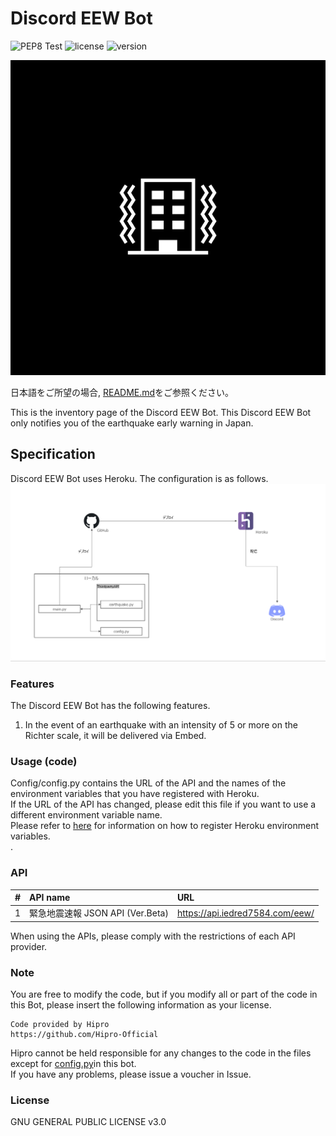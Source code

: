 # Discord EEW Bot

![PEP8 Test](https://github.com/Hipro-Official/Discord-Weather-Bot/workflows/PEP8%20Test/badge.svg)
![license](https://img.shields.io/badge/license-GPL--3.0-green)
![version](https://img.shields.io/badge/version-1.0.0-blue)
<br>

![image](./picture/EEW.png)

日本語をご所望の場合, [README.md](./README.md)をご参照ください。

This is the inventory page of the Discord EEW Bot. This Discord EEW Bot only notifies you of the earthquake early warning in Japan. <br>

## Specification

Discord EEW Bot uses Heroku. The configuration is as follows.
![image](picture/Component.png)

### Features
The Discord EEW Bot has the following features.
1. In the event of an earthquake with an intensity of 5 or more on the Richter scale, it will be delivered via Embed.

### Usage (code)
Config/config.py contains the URL of the API and the names of the environment variables that you have registered with Heroku. <br>
If the URL of the API has changed, please edit this file if you want to use a different environment variable name. <br>
Please refer to [here](https://devcenter.heroku.com/articles/config-vars#using-the-heroku-dashboard) for information on how to register Heroku environment variables. <br>.

### API
|#|API name|URL|
|:-:|:-|:-|
|1|緊急地震速報 JSON API (Ver.Beta)|https://api.iedred7584.com/eew/|

When using the APIs, please comply with the restrictions of each API provider.<br>

### Note
You are free to modify the code, but if you modify all or part of the code in this Bot, please insert the following information as your license.
```
Code provided by Hipro
https://github.com/Hipro-Official
```

Hipro cannot be held responsible for any changes to the code in the files except for [config.py](Config/config.py)in this bot.<br>
If you have any problems, please issue a voucher in Issue.

### License
GNU GENERAL PUBLIC LICENSE v3.0